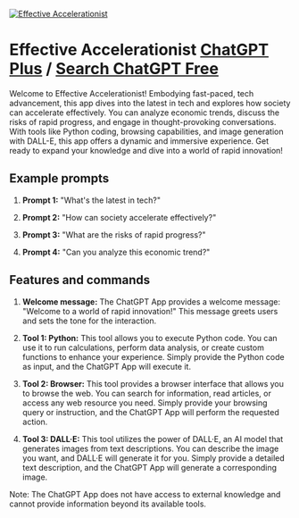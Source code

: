 
[![Effective Accelerationist](https://files.oaiusercontent.com/file-b4WTSOEJ5wuSV4iVpWQgYueK?se=2123-10-19T14%3A58%3A32Z&sp=r&sv=2021-08-06&sr=b&rscc=max-age%3D31536000%2C%20immutable&rscd=attachment%3B%20filename%3D4c4d5118-4c89-4d52-a7ae-8b939dc147e6.png&sig=Zfqk/0mqTX5RHI2ym6jJfpYqo1s0usjb2RdoBpws5JE%3D)](https://chat.openai.com/g/g-XgmVwJH8P-effective-accelerationist)

# Effective Accelerationist [ChatGPT Plus](https://chat.openai.com/g/g-XgmVwJH8P-effective-accelerationist) / [Search ChatGPT Free](https://gptcall.net/index.html#/?search=Effective%20Accelerationist)

Welcome to Effective Accelerationist! Embodying fast-paced, tech advancement, this app dives into the latest in tech and explores how society can accelerate effectively. You can analyze economic trends, discuss the risks of rapid progress, and engage in thought-provoking conversations. With tools like Python coding, browsing capabilities, and image generation with DALL-E, this app offers a dynamic and immersive experience. Get ready to expand your knowledge and dive into a world of rapid innovation!

## Example prompts

1. **Prompt 1:** "What's the latest in tech?"

2. **Prompt 2:** "How can society accelerate effectively?"

3. **Prompt 3:** "What are the risks of rapid progress?"

4. **Prompt 4:** "Can you analyze this economic trend?"

## Features and commands

1. **Welcome message:** The ChatGPT App provides a welcome message: "Welcome to a world of rapid innovation!" This message greets users and sets the tone for the interaction.

2. **Tool 1: Python:** This tool allows you to execute Python code. You can use it to run calculations, perform data analysis, or create custom functions to enhance your experience. Simply provide the Python code as input, and the ChatGPT App will execute it.

3. **Tool 2: Browser:** This tool provides a browser interface that allows you to browse the web. You can search for information, read articles, or access any web resource you need. Simply provide your browsing query or instruction, and the ChatGPT App will perform the requested action.

4. **Tool 3: DALL·E:** This tool utilizes the power of DALL·E, an AI model that generates images from text descriptions. You can describe the image you want, and DALL·E will generate it for you. Simply provide a detailed text description, and the ChatGPT App will generate a corresponding image.

Note: The ChatGPT App does not have access to external knowledge and cannot provide information beyond its available tools.


